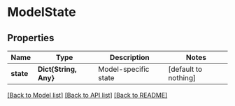 # ModelState


## Properties
Name | Type | Description | Notes
------------ | ------------- | ------------- | -------------
**state** | **Dict{String, Any}** | Model-specific state | [default to nothing]


[[Back to Model list]](../README.md#models) [[Back to API list]](../README.md#api-endpoints) [[Back to README]](../README.md)


